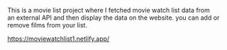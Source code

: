This is a movie list project where I fetched movie watch list data from          
an external API and then display the data on the website. you can add or remove films from your list.                                                                                                                                          
  
https://moviewatchlist1.netlify.app/      
